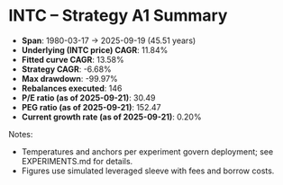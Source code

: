 # INTC – Strategy A1 Summary

- **Span**: 1980-03-17 → 2025-09-19 (45.51 years)
- **Underlying (INTC price) CAGR**: 11.84%
- **Fitted curve CAGR**: 13.58%
- **Strategy CAGR**: -6.68%
- **Max drawdown**: -99.97%
- **Rebalances executed**: 146
- **P/E ratio (as of 2025-09-21)**: 30.49
- **PEG ratio (as of 2025-09-21)**: 152.47
- **Current growth rate (as of 2025-09-21)**: 0.20%

Notes:

- Temperatures and anchors per experiment govern deployment; see EXPERIMENTS.md for details.
- Figures use simulated leveraged sleeve with fees and borrow costs.
